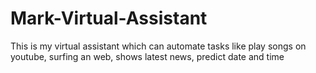 # Mark-Virtual-Assistant
This is my virtual assistant which can automate tasks like play songs on youtube, surfing an web, shows latest news, predict date and time
